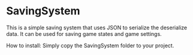 # SavingSystem
This is a simple saving system that uses JSON to serialize the deserialize data. It can be used for saving game states and game settings.

How to install:
Simply copy the SavingSystem folder to your project.